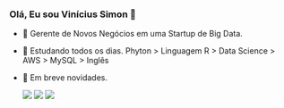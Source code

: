 ### Olá, Eu sou Vinícius Simon 👋

- 🔭 Gerente de Novos Negócios em uma Startup de Big Data.
- 🌱 Estudando todos os dias. Phyton > Linguagem R > Data Science > AWS > MySQL > Inglês
- 👯 Em breve novidades.


  <div> 

  <a href="https://www.instagram.com/simons_rs/?hl=pt-br" target="_blank"><img src="https://img.shields.io/badge/-Instagram-%23E4405F?style=for-the-badge&logo=instagram&logoColor=white" target="_blank"></a>
  <a href = "mailto:vinienglert@gmail.com"><img src="https://img.shields.io/badge/-Gmail-%23333?style=for-the-badge&logo=gmail&logoColor=white" target="_blank"></a>
  <a href="https://www.linkedin.com/in/vin%C3%ADcius-englert-simon-81752916b/" target="_blank"><img src="https://img.shields.io/badge/-LinkedIn-%230077B5?style=for-the-badge&logo=linkedin&logoColor=white" target="_blank"></a> 
    
